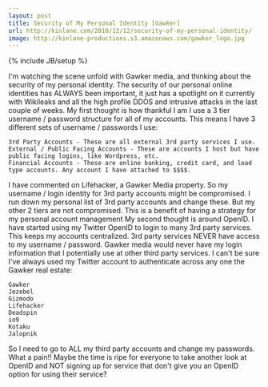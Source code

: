 ```yaml
---
layout: post
title: Security of My Personal Identity [Gawker]
url: http://kinlane.com/2010/12/12/security-of-my-personal-identity/
image: http://kinlane-productions.s3.amazonaws.com/gawker_logo.jpg
---
```

{% include JB/setup %}
I'm watching the scene unfold with Gawker media, and thinking about the security of my personal identity. The security of our personal online identities has ALWAYS been important, it just has a spotlight on it currently with Wikileaks and all the high profile DDOS and intrusive attacks in the last couple of weeks.
My first thought is how thankful I am I use a 3 tier username / password structure for all of my accounts. This means I have 3 different sets of username / passwords I use:

	3rd Party Accounts - These are all external 3rd party services I use.
	External / Public Facing Accounts - These are accounts I host but have public facing logins, like Wordpress, etc.
	Financial Accounts - These are online banking, credit card, and load type accounts. Any account I have attached to $$$$.

I have commented on Lifehacker, a Gawker Media property. So my username / login identity for 3rd party accounts might be compromised. I run down my personal list of 3rd party accounts and change these. But my other 2 tiers are not compromised. This is a benefit of having a strategy for my personal account management
My second thought is around OpenID. I have started using my Twitter OpenID to login to many 3rd party services. This keeps my accounts centralized. 3rd party services NEVER have access to my username / password. Gawker media would never have my login information that I potentially use at other third party services.
I can't be sure I've always used my Twitter account to authenticate across any one the Gawker real estate:

	Gawker
	Jezebel
	Gizmodo
	Lifehacker
	Deadspin
	io9
	Kotaku
	Jalopnik

So I need to go to ALL my third party accounts and change my passwords. What a pain!!
Maybe the time is ripe for everyone to take another look at OpenID and NOT signing up for service that don't give you an OpenID option for using their service?